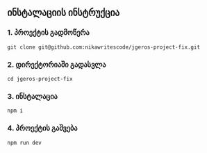 ## ინსტალაციის ინსტრუქცია

### 1. პროექტის გადმოწერა 

```
git clone git@github.com:nikawritescode/jgeros-project-fix.git
```

### 2. დირექტორიაში გადასვლა
``` cd jgeros-project-fix ```

### 3. ინსტალაცია
```
npm i
```

### 4. პროექტის გაშვება
``` 
npm run dev 
```
